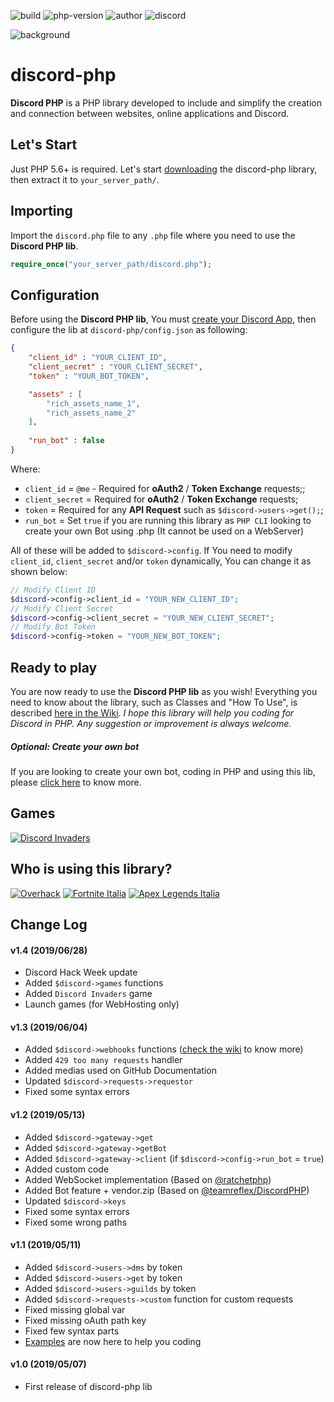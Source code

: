 ![build](https://img.shields.io/badge/build-stable-brightgreen.svg) ![php-version](https://img.shields.io/badge/php-5.6%2B-blue.svg) ![author](https://img.shields.io/badge/author-Marco%20Cusano-blue.svg) ![discord](https://img.shields.io/badge/api%20version-6+-green.svg?logo=discord&color=7289DA)

![background](https://www.marcocusano.dev/api/discord-php/background.jpg)

# discord-php
**Discord PHP** is a PHP library developed to include and simplify the creation and connection between websites, online applications and Discord.

## Let's Start
Just PHP 5.6+ is required. Let's start [downloading](https://github.com/marcocusano/discord-php/archive/master.zip) the discord-php library, then extract it to `your_server_path/`.

## Importing
Import the `discord.php` file to any `.php` file where you need to use the **Discord PHP lib**.
```PHP
require_once("your_server_path/discord.php");
```

## Configuration
Before using the **Discord PHP lib**, You must [create your Discord App](https://discordapp.com/developers/applications/), then configure the lib at `discord-php/config.json` as following:
```JSON
{
    "client_id" : "YOUR_CLIENT_ID",
    "client_secret" : "YOUR_CLIENT_SECRET",
    "token" : "YOUR_BOT_TOKEN",

    "assets" : [
        "rich_assets_name_1",
        "rich_assets_name_2"
    ],
    
    "run_bot" : false
}
```
Where:
- `client_id` = `@me` - Required for **oAuth2** / **Token Exchange** requests;;
- `client_secret` = Required for **oAuth2** / **Token Exchange** requests;
- `token` = Required for any **API Request** such as `$discord->users->get();`;
- `run_bot` = Set `true` if you are running this library as `PHP CLI` looking to create your own Bot using .php (It cannot be used on a WebServer)

All of these will be added to `$discord->config`. If You need to modify `client_id`, `client_secret` and/or `token` dynamically, You can change it as shown below:
```PHP
// Modify Client ID
$discord->config->client_id = "YOUR_NEW_CLIENT_ID";
// Modify Client Secret
$discord->config->client_secret = "YOUR_NEW_CLIENT_SECRET";
// Modify Bot Token
$discord->config->token = "YOUR_NEW_BOT_TOKEN";
```

## Ready to play
You are now ready to use the **Discord PHP lib** as you wish!
Everything you need to know about the library, such as Classes and "How To Use", is described [here in the Wiki](https://github.com/marcocusano/discord-php/wiki).
*I hope this library will help you coding for Discord in PHP. Any suggestion or improvement is always welcome.*

##### Optional: Create your own bot
If you are looking to create your own bot, coding in PHP and using this lib, please [click here](https://github.com/marcocusano/discord-php/wiki/Bot) to know more.

## Games
[![Discord Invaders](https://i.imgur.com/bYDtnBU.png)](https://www.marcocusano.dev/api/discord-php/games/discord-invaders.php)

## Who is using this library?
[![Overhack](https://i.imgur.com/EgUAie7.png)](https://www.overhack.one) [![Fortnite Italia](https://i.imgur.com/NLOBkZw.png)](https://www.fortnite.it) [![Apex Legends Italia](https://i.imgur.com/NYGYOTI.png)](https://www.apexlegends.it)

## Change Log
#### v1.4 (2019/06/28)
- Discord Hack Week update
- Added `$discord->games` functions
- Added `Discord Invaders` game
- Launch games (for WebHosting only)
#### v1.3 (2019/06/04)
- Added `$discord->webhooks` functions ([check the wiki](https://www.github.com/marcocusano/discord-php/wiki/WebHooks) to know more)
- Added `429 too many requests` handler
- Added medias used on GitHub Documentation
- Updated `$discord->requests->requestor`
- Fixed some syntax errors
#### v1.2 (2019/05/13)
- Added `$discord->gateway->get`
- Added `$discord->gateway->getBot`
- Added `$discord->gateway->client` (if `$discord->config->run_bot` = `true`)
- Added custom code
- Added WebSocket implementation (Based on [@ratchetphp](https://github.com/ratchetphp))
- Added Bot feature + vendor.zip (Based on [@teamreflex/DiscordPHP](https://github.com/teamreflex/DiscordPHP))
- Updated `$discord->keys`
- Fixed some syntax errors
- Fixed some wrong paths
#### v1.1 (2019/05/11)
- Added `$discord->users->dms` by token
- Added `$discord->users->get` by token
- Added `$discord->users->guilds` by token
- Added `$discord->requests->custom` function for custom requests
- Fixed missing global var
- Fixed missing oAuth path key
- Fixed few syntax parts
- [Examples](https://github.com/marcocusano/discord-php/wiki/Examples) are now here to help you coding
#### v1.0 (2019/05/07)
- First release of discord-php lib
